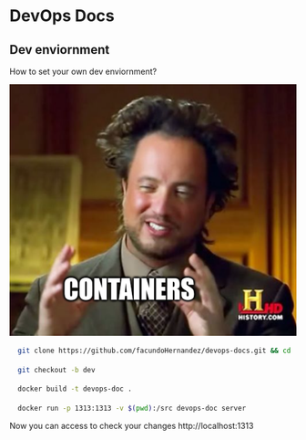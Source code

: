 # DevOps Docs

## Dev enviornment

How to set your own dev enviornment?

![Containers](./assets/img/containers.png)

``` bash
  git clone https://github.com/facundoHernandez/devops-docs.git && cd ./devops-doc
  
  git checkout -b dev

  docker build -t devops-doc .

  docker run -p 1313:1313 -v $(pwd):/src devops-doc server

```
Now you can access to check your changes http://localhost:1313